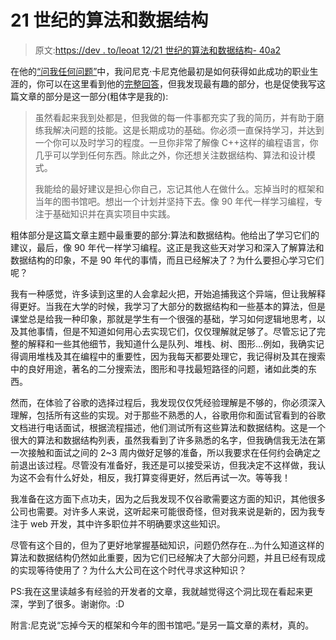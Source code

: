 # 21 世纪的算法和数据结构

> 原文:[https://dev . to/leoat 12/21 世纪的算法和数据结构- 40a2](https://dev.to/leoat12/algorithms-and-data-structures-in-the-21st-century--40a2)

在他的[“问我任何问题”](https://dev.to/theoutlander/i-worked-on-msn-live-and-bing-search-at-microsoft-ask-me-anything-2eb3)中，我问尼克·卡尼克他最初是如何获得如此成功的职业生涯的，你可以在这里看到他的[完整回答](https://dev.to/theoutlander/comment/5ecn)，但我发现最有趣的部分，也是促使我写这篇文章的部分是这一部分(粗体字是我的):

> 虽然看起来我到处都是，但我做的每一件事都充实了我的简历，并有助于磨练我解决问题的技能。这是长期成功的基础。你必须一直保持学习，并达到一个你可以及时学习的程度。一旦你非常了解像 C++这样的编程语言，你几乎可以学到任何东西。除此之外，你还想关注数据结构、算法和设计模式。
> 
> 我能给的最好建议是担心你自己，忘记其他人在做什么。忘掉当时的框架和当年的图书馆吧。想出一个计划并坚持下去。像 90 年代一样学习编程，专注于基础知识并在真实项目中实践。

粗体部分是这篇文章主题中最重要的部分:算法和数据结构。他给出了学习它们的建议，最后，像 90 年代一样学习编程。这正是我这些天对学习和深入了解算法和数据结构的印象，不是 90 年代的事情，而且已经解决了？为什么要担心学习它们呢？

我有一种感觉，许多读到这里的人会拿起火把，开始追捕我这个异端，但让我解释得更好。当我在大学的时候，我学习了大部分的数据结构和一些基本的算法，但是课堂总是给我一种印象，那就是学生有一个很强的基础，学习如何逻辑地思考，以及其他事情，但是不知道如何用心去实现它们，仅仅理解就足够了。尽管忘记了完整的解释和一些其他细节，我知道什么是队列、堆栈、树、图形...例如，我确实记得调用堆栈及其在编程中的重要性，因为我每天都要处理它，我记得树及其在搜索中的良好用途，著名的二分搜索法，图形和寻找最短路径的问题，诸如此类的东西。

然而，在体验了谷歌的选择过程后，我发现仅仅凭经验理解是不够的，你必须深入理解，包括所有这些的实现。对于那些不熟悉的人，谷歌用你和面试官看到的谷歌文档进行电话面试，根据流程描述，他们测试所有这些算法和数据结构。这是一个很大的算法和数据结构列表，虽然我看到了许多熟悉的名字，但我确信我无法在第一次接触和面试之间的 2~3 周内做好足够的准备，所以我要求在任何约会确定之前退出该过程。尽管没有准备好，我还是可以接受采访，但我决定不这样做，我认为这不会有什么好处，相反，我打算变得更好，然后再试一次。等等我！

我准备在这方面下点功夫，因为之后我发现不仅谷歌需要这方面的知识，其他很多公司也需要。对许多人来说，这听起来可能很奇怪，但对我来说是新的，因为我专注于 web 开发，其中许多职位并不明确要求这些知识。

尽管有这个目的，但为了更好地掌握基础知识，问题仍然存在...为什么知道这样的算法和数据结构仍然如此重要，因为它们已经解决了大部分问题，并且已经有现成的实现等待使用了？为什么大公司在这个时代寻求这种知识？

PS:我在这里读越多有经验的开发者的文章，我就越觉得这个洞比现在看起来更深，学到了很多。谢谢你。:D

附言:尼克说“忘掉今天的框架和今年的图书馆吧。”是另一篇文章的素材，真的。
